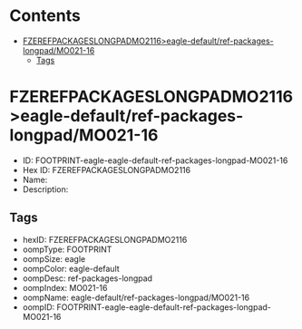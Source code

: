 



Contents
========

* [FZEREFPACKAGESLONGPADMO2116>eagle-default/ref-packages-longpad/MO021-16](#fzerefpackageslongpadmo2116eagle-defaultref-packages-longpadmo021-16)
	* [Tags](#tags)

# FZEREFPACKAGESLONGPADMO2116>eagle-default/ref-packages-longpad/MO021-16

- ID: FOOTPRINT-eagle-eagle-default-ref-packages-longpad-MO021-16
- Hex ID: FZEREFPACKAGESLONGPADMO2116
- Name: 
- Description: 

## Tags

- hexID: FZEREFPACKAGESLONGPADMO2116
- oompType: FOOTPRINT
- oompSize: eagle
- oompColor: eagle-default
- oompDesc: ref-packages-longpad
- oompIndex: MO021-16
- oompName: eagle-default/ref-packages-longpad/MO021-16
- oompID: FOOTPRINT-eagle-eagle-default-ref-packages-longpad-MO021-16
